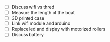 - [ ] Discuss wifi vs thred
- [ ] Measure the length of the boat
- [ ] 3D printed case
- [ ] Link wifi module and arduino
- [ ] Replace led and display with motorized rollers
- [ ] Discuss battery
